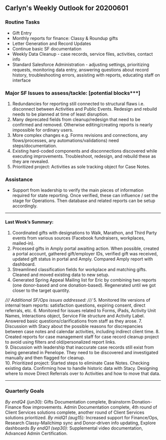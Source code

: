 ## Carlyn's Weekly Outlook for 20200601
### Routine Tasks
* Gift Entry
* Monthly reports for finance: Classy & Roundup gifts
* Letter Generation and Record Updates
* Continue basic SF documentation
* Weekly Data Cleanup - case records, service files, activities, contact info
* Standard Salesforce Administration - adjusting settings, prioritizing requests, monitoring data entry, answering questions about record history, troubleshooting errors, assisting with reports, educating staff on interface

### Major SF Issues to assess/tackle: [potential blocks***]
1. Redundancies for reporting still connected to structural flaws i.e. disconnect between Activities and Public Events.  Redesign and rebuild needs to be planned at time of least disruption.
2. Many deprecated fields from cleanup/redesign that need to be confirmed and removed.  Otherwise editing/creating reports is nearly impossible for ordinary users.
3. More complex changes e.g. Forms revisions and connections, any flows/processes, any automations/validations) need steps/documentation.
4. Existing hard-coded components and disconnections discovered while executing improvements. Troubleshoot, redesign, and rebuild these as they are revealed.
5. Prioritized project: Activities as sole tracking object for Case Notes.

### Assistance
* Support from leadership to verify the main pieces of information required for state reporting.  Once verified, these can influence / set the stage for Operations.  Then database and related reports can be setup accordingly.

- - - -
#### Last Week’s Summary:
1. Coordinated gifts with designations to Walk, Marathon, and Third Party events from various sources (Facebook fundraisers, workplaces, mailed-in).
2. Processed gifts in Amply portal awaiting action.  When possible, created a portal account, gathered gift/employer IDs, verified gift was received, updated gift status in portal and Amply.  Compared Amply report with dashboard.
3. Streamlined classification fields for workplace and matching gifts.  Cleaned and moved existing data to new setup.   
4. Generated Spring Appeal Mailing list for Eric by combining two reports (one donor-based and one donation-based).  Regenerated until we got closer to the target quantity.  

*/// Additional SF/Ops issues addressed: ///*
5. Monitored lite versions of internal team reports: satisfaction questions, expiring consent, direct referrals, etc.
6. Monitored for issues related to Forms, iPads, Activity Unit Names, Interactions object, Service File structure and Activity Label.  Answered basic questions/clarifications from staff as they arose.
7. Discussion with Stacy about the possible reasons for discrepancies between case notes and calendar activities, including indirect client time.
8. Created reports for case management staff for case record cleanup project to avoid using filters and old/personalized report links.  
9. Discussion with leadership that inaccurate case records still exist from being generated in Penelope.  They need to be discovered and investigated manually and then flagged for cleanup.  
10. Prioritized project: Started steps to eliminate Case Notes.  Checking existing data.  Confirming how to handle historic data with Stacy.  Designing where to move Direct Referrals over to Activities and how to move that data.

- - - -
### Quarterly Goals
*By endQ4 (jun30):* Gifts Documentation complete, Brainstorm Donation-Finance flow improvements. Admin Documentation complete, 4th round of Client Services solutions complete, another round of Client Services solutions prioritized.
*By midQ1 (aug15):* Increased support for Finance/Ops, Research Classy-Mailchimp sync and Donor-driven info updating, Explore dashboards
*By endQ1 (sep30):* Supplemental video documentation, Advanced Admin Certification.